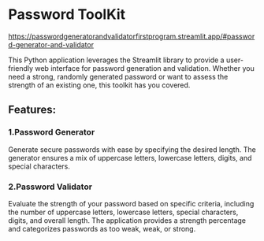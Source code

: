 # Password ToolKit

https://passwordgeneratorandvalidatorfirstprogram.streamlit.app/#password-generator-and-validator

This Python application leverages the Streamlit library to provide a user-friendly web interface for password generation and validation. Whether you need a strong, randomly generated password or want to assess the strength of an existing one, this toolkit has you covered.

## Features:
  ### 1.Password Generator
  Generate secure passwords with ease by specifying the desired length. The generator ensures a mix of uppercase letters, lowercase letters, digits, and special characters.

  ### 2.Password Validator
  Evaluate the strength of your password based on specific criteria, including the number of uppercase letters, lowercase letters, special characters, digits, and overall length. The application provides a strength 
  percentage and categorizes passwords as too weak, weak, or strong.
     

